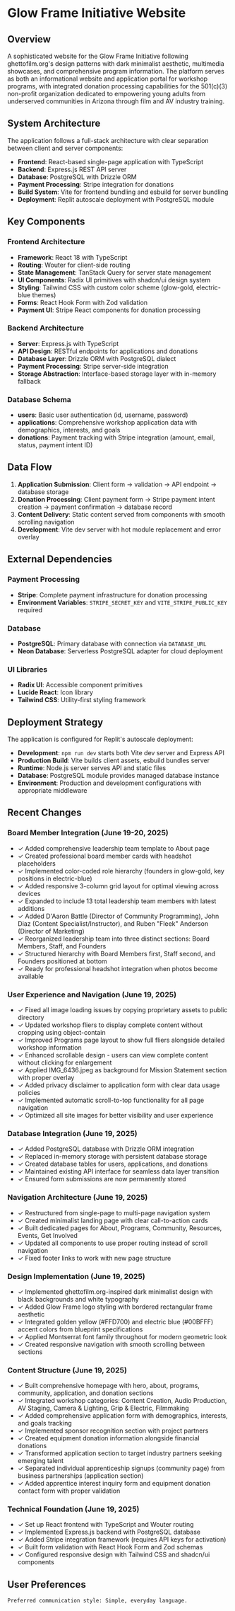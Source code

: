 # Glow Frame Initiative Website

## Overview

A sophisticated website for the Glow Frame Initiative following ghettofilm.org's design patterns with dark minimalist aesthetic, multimedia showcases, and comprehensive program information. The platform serves as both an informational website and application portal for workshop programs, with integrated donation processing capabilities for the 501(c)(3) non-profit organization dedicated to empowering young adults from underserved communities in Arizona through film and AV industry training.

## System Architecture

The application follows a full-stack architecture with clear separation between client and server components:

- **Frontend**: React-based single-page application with TypeScript
- **Backend**: Express.js REST API server
- **Database**: PostgreSQL with Drizzle ORM
- **Payment Processing**: Stripe integration for donations
- **Build System**: Vite for frontend bundling and esbuild for server bundling
- **Deployment**: Replit autoscale deployment with PostgreSQL module

## Key Components

### Frontend Architecture
- **Framework**: React 18 with TypeScript
- **Routing**: Wouter for client-side routing
- **State Management**: TanStack Query for server state management
- **UI Components**: Radix UI primitives with shadcn/ui design system
- **Styling**: Tailwind CSS with custom color scheme (glow-gold, electric-blue themes)
- **Forms**: React Hook Form with Zod validation
- **Payment UI**: Stripe React components for donation processing

### Backend Architecture
- **Server**: Express.js with TypeScript
- **API Design**: RESTful endpoints for applications and donations
- **Database Layer**: Drizzle ORM with PostgreSQL dialect
- **Payment Processing**: Stripe server-side integration
- **Storage Abstraction**: Interface-based storage layer with in-memory fallback

### Database Schema
- **users**: Basic user authentication (id, username, password)
- **applications**: Comprehensive workshop application data with demographics, interests, and goals
- **donations**: Payment tracking with Stripe integration (amount, email, status, payment intent ID)

## Data Flow

1. **Application Submission**: Client form → validation → API endpoint → database storage
2. **Donation Processing**: Client payment form → Stripe payment intent creation → payment confirmation → database record
3. **Content Delivery**: Static content served from components with smooth scrolling navigation
4. **Development**: Vite dev server with hot module replacement and error overlay

## External Dependencies

### Payment Processing
- **Stripe**: Complete payment infrastructure for donation processing
- **Environment Variables**: `STRIPE_SECRET_KEY` and `VITE_STRIPE_PUBLIC_KEY` required

### Database
- **PostgreSQL**: Primary database with connection via `DATABASE_URL`
- **Neon Database**: Serverless PostgreSQL adapter for cloud deployment

### UI Libraries
- **Radix UI**: Accessible component primitives
- **Lucide React**: Icon library
- **Tailwind CSS**: Utility-first styling framework

## Deployment Strategy

The application is configured for Replit's autoscale deployment:

- **Development**: `npm run dev` starts both Vite dev server and Express API
- **Production Build**: Vite builds client assets, esbuild bundles server
- **Runtime**: Node.js server serves API and static files
- **Database**: PostgreSQL module provides managed database instance
- **Environment**: Production and development configurations with appropriate middleware

## Recent Changes

### Board Member Integration (June 19-20, 2025)
- ✓ Added comprehensive leadership team template to About page
- ✓ Created professional board member cards with headshot placeholders
- ✓ Implemented color-coded role hierarchy (founders in glow-gold, key positions in electric-blue)
- ✓ Added responsive 3-column grid layout for optimal viewing across devices
- ✓ Expanded to include 13 total leadership team members with latest additions
- ✓ Added D'Aaron Battle (Director of Community Programming), John Diaz (Content Specialist/Instructor), and Ruben "Fleek" Anderson (Director of Marketing)
- ✓ Reorganized leadership team into three distinct sections: Board Members, Staff, and Founders
- ✓ Structured hierarchy with Board Members first, Staff second, and Founders positioned at bottom
- ✓ Ready for professional headshot integration when photos become available

### User Experience and Navigation (June 19, 2025)
- ✓ Fixed all image loading issues by copying proprietary assets to public directory
- ✓ Updated workshop fliers to display complete content without cropping using object-contain
- ✓ Improved Programs page layout to show full fliers alongside detailed workshop information
- ✓ Enhanced scrollable design - users can view complete content without clicking for enlargement
- ✓ Applied IMG_6436.jpeg as background for Mission Statement section with proper overlay
- ✓ Added privacy disclaimer to application form with clear data usage policies
- ✓ Implemented automatic scroll-to-top functionality for all page navigation
- ✓ Optimized all site images for better visibility and user experience

### Database Integration (June 19, 2025)
- ✓ Added PostgreSQL database with Drizzle ORM integration
- ✓ Replaced in-memory storage with persistent database storage
- ✓ Created database tables for users, applications, and donations
- ✓ Maintained existing API interface for seamless data layer transition
- ✓ Ensured form submissions are now permanently stored

### Navigation Architecture (June 19, 2025)
- ✓ Restructured from single-page to multi-page navigation system
- ✓ Created minimalist landing page with clear call-to-action cards
- ✓ Built dedicated pages for About, Programs, Community, Resources, Events, Get Involved
- ✓ Updated all components to use proper routing instead of scroll navigation
- ✓ Fixed footer links to work with new page structure

### Design Implementation (June 19, 2025)
- ✓ Implemented ghettofilm.org-inspired dark minimalist design with black backgrounds and white typography
- ✓ Added Glow Frame logo styling with bordered rectangular frame aesthetic
- ✓ Integrated golden yellow (#FFD700) and electric blue (#00BFFF) accent colors from blueprint specifications
- ✓ Applied Montserrat font family throughout for modern geometric look
- ✓ Created responsive navigation with smooth scrolling between sections

### Content Structure (June 19, 2025)
- ✓ Built comprehensive homepage with hero, about, programs, community, application, and donation sections
- ✓ Integrated workshop categories: Content Creation, Audio Production, AV Staging, Camera & Lighting, Grip & Electric, Filmmaking
- ✓ Added comprehensive application form with demographics, interests, and goals tracking
- ✓ Implemented sponsor recognition section with project partners
- ✓ Created equipment donation information alongside financial donations
- ✓ Transformed application section to target industry partners seeking emerging talent
- ✓ Separated individual apprenticeship signups (community page) from business partnerships (application section)
- ✓ Added apprentice interest inquiry form and equipment donation contact form with proper validation

### Technical Foundation (June 19, 2025)
- ✓ Set up React frontend with TypeScript and Wouter routing
- ✓ Implemented Express.js backend with PostgreSQL database
- ✓ Added Stripe integration framework (requires API keys for activation)
- ✓ Built form validation with React Hook Form and Zod schemas
- ✓ Configured responsive design with Tailwind CSS and shadcn/ui components

## User Preferences

```
Preferred communication style: Simple, everyday language.
```
